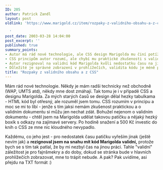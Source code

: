 ```yaml
---
ID: 205
author: Patrick Zandl
layout: post
oldlink: 'https://www.marigold.cz/item/rozpaky-z-validniho-obsahu-a-z-css

  '
post_date: 2003-03-28 14:04:00
post_excerpt: ''
published: true
summary_points:
- Autor má rád nové technologie, ale CSS design Marigolda mu činí potíže.
- CSS principům autor rozumí, ale chybí mu praktické zkušenosti s validním kódem.
- Autor rezignoval na validní kód Marigolda kvůli nedostatku času na jiné aktivity.
- Důležité je správné zobrazení v prohlížečích, validita kódu je méně podstatná.
title: "Rozpaky z validního obsahu a z CSS"
---
```


<p>
Mám rád nové technologie. Někdy je mám radši technicky než obchodně (WAP, UMTS atd), někdy mne dost zmáhají. Tak tomu je i v případě CSS a designu Marigolda. Za mých starých časů se design dělal hezky tabulkama - HTML kód byl otřesný, ale rozuměl jsem tomu. CSS rozumím v principu a moc se mi to líbí - jenže s tím jaksi nemám zkušenost praktickou a o validním dokumentu si můžu jen nechat zdát. Bohužel nejenom o validním dokumentu - chtěl jsem na Marigolda udělat takovou patičku a nějaký hezký boxík s odkazy na zajímavé servery. Po hodině snažení a 500 Kč investic do knih o CSS ze mne nic kloudného nevypadlo. </p>

<p>
Každému, co jeho jest - pro nedostatek času patičku vyřeším jinak (ještě nevím jak) a <STRONG>rezignoval jsem na snahu mít kód Marigolda validní,</STRONG> protože bych se s tím tak patlal, že by mi nezbyl čas na jinou práci. Tahle "validní" záležitost je pro fajnšmekry a do doby, dokud se stránka bude v hlavních prohlížečích zobrazovat, mne to trápit nebude. A pak? Pak uvidíme, asi přejdu na TXT formát :)</p>